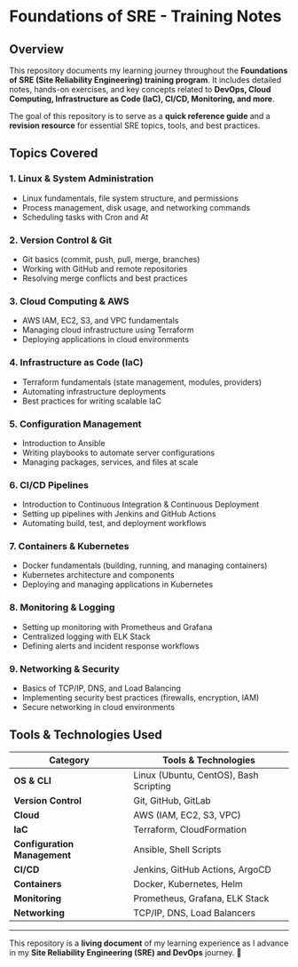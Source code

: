 # **Foundations of SRE - Training Notes**

## **Overview**
This repository documents my learning journey throughout the **Foundations of SRE (Site Reliability Engineering) training program**. It includes detailed notes, hands-on exercises, and key concepts related to **DevOps, Cloud Computing, Infrastructure as Code (IaC), CI/CD, Monitoring, and more**.

The goal of this repository is to serve as a **quick reference guide** and a **revision resource** for essential SRE topics, tools, and best practices.

## **Topics Covered**
### **1. Linux & System Administration**
- Linux fundamentals, file system structure, and permissions
- Process management, disk usage, and networking commands
- Scheduling tasks with Cron and At

### **2. Version Control & Git**
- Git basics (commit, push, pull, merge, branches)
- Working with GitHub and remote repositories
- Resolving merge conflicts and best practices

### **3. Cloud Computing & AWS**
- AWS IAM, EC2, S3, and VPC fundamentals
- Managing cloud infrastructure using Terraform
- Deploying applications in cloud environments

### **4. Infrastructure as Code (IaC)**
- Terraform fundamentals (state management, modules, providers)
- Automating infrastructure deployments
- Best practices for writing scalable IaC

### **5. Configuration Management**
- Introduction to Ansible
- Writing playbooks to automate server configurations
- Managing packages, services, and files at scale

### **6. CI/CD Pipelines**
- Introduction to Continuous Integration & Continuous Deployment
- Setting up pipelines with Jenkins and GitHub Actions
- Automating build, test, and deployment workflows

### **7. Containers & Kubernetes**
- Docker fundamentals (building, running, and managing containers)
- Kubernetes architecture and components
- Deploying and managing applications in Kubernetes

### **8. Monitoring & Logging**
- Setting up monitoring with Prometheus and Grafana
- Centralized logging with ELK Stack
- Defining alerts and incident response workflows

### **9. Networking & Security**
- Basics of TCP/IP, DNS, and Load Balancing
- Implementing security best practices (firewalls, encryption, IAM)
- Secure networking in cloud environments

## **Tools & Technologies Used**
| Category            | Tools & Technologies |
|--------------------|----------------------|
| **OS & CLI**        | Linux (Ubuntu, CentOS), Bash Scripting |
| **Version Control** | Git, GitHub, GitLab  |
| **Cloud**          | AWS (IAM, EC2, S3, VPC) |
| **IaC**            | Terraform, CloudFormation |
| **Configuration Management** | Ansible, Shell Scripts |
| **CI/CD**          | Jenkins, GitHub Actions, ArgoCD |
| **Containers**     | Docker, Kubernetes, Helm |
| **Monitoring**     | Prometheus, Grafana, ELK Stack |
| **Networking**     | TCP/IP, DNS, Load Balancers |

---
This repository is a **living document** of my learning experience as I advance in my **Site Reliability Engineering (SRE) and DevOps** journey. 🚀

